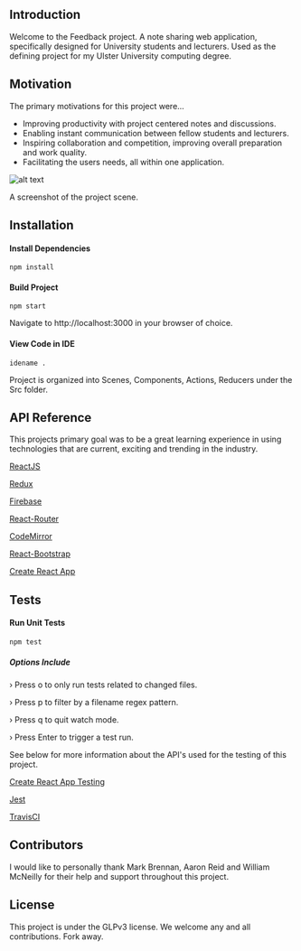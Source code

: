 ## Introduction

Welcome to the Feedback project. A note sharing web application, specifically designed for University students and lecturers. 
Used as the defining project for my Ulster University computing degree. 

## Motivation

The primary motivations for this project were...

* Improving productivity with project centered notes and discussions.
* Enabling instant communication between fellow students and lecturers.
* Inspiring collaboration and competition, improving overall preparation and work quality. 
* Facilitating the users needs, all within one application.

![alt text](https://media.licdn.com/media-proxy/ext?w=800&h=800&f=n&hash=ayYAzqZI1A01UVPobgzdkuUg1BY%3D&ora=1%2CaFBCTXdkRmpGL2lvQUFBPQ%2CxAVta9Er0Vinkhwfjw8177yE41y87UNCVordEGXyD3u0qYrdf3bhcZXYfLrwuQ9HenkclAUyf_L6EWHoD5a4K4O9dY11g5XtI424ZxUBbFImi24 "Project View")

A screenshot of the project scene. 

## Installation

#### Install Dependencies 
`npm install`

#### Build Project
`npm start`

Navigate to http://localhost:3000 in your browser of choice. 

#### View Code in IDE
`idename .`

Project is organized into Scenes, Components, Actions, Reducers under the Src folder. 

## API Reference

This projects primary goal was to be a great learning experience in using technologies that are current, exciting and trending in the industry. 

[ReactJS](https://facebook.github.io/react/) 

[Redux](http://redux.js.org)

[Firebase](https://firebase.google.com/docs/reference/js/)

[React-Router](https://reacttraining.com/react-router/web/guides/philosophy)

[CodeMirror](https://codemirror.net/doc/manual.html#api)

[React-Bootstrap](https://react-bootstrap.github.io)

[Create React App](https://github.com/facebookincubator/create-react-app)


## Tests

#### Run Unit Tests 
`npm test`

##### Options Include
 › Press o to only run tests related to changed files.
 
 › Press p to filter by a filename regex pattern.
 
 › Press q to quit watch mode.
 
 › Press Enter to trigger a test run.




See below for more information about the API's used for the testing of this project. 

[Create React App Testing](https://github.com/facebookincubator/create-react-app/blob/master/packages/react-scripts/template/README.md#running-tests) 

[Jest](https://facebook.github.io/jest/)

[TravisCI](https://travis-ci.org)


## Contributors

I would like to personally thank Mark Brennan, Aaron Reid and William McNeilly for their help and support throughout this project. 

## License

This project is under the GLPv3 license. We welcome any and all contributions. Fork away.  
